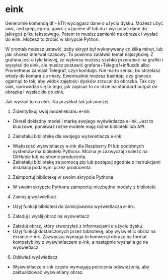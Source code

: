 # eink
Generalnie komendą df - kTh wyciągasz dane o użyciu dysku. Możesz użyć awk, sed grep, egrep, gawk z użyciem df lub du i wyrzucać dane do jakiegoś pliku tekstowego. 
Potem to musisz zamienić na obrazek i wysłać do eink. Możesz to zrobić w skrypcie Python. 

W crontab możesz ustawić, żeby skrypt był wykonywany co kilka minut, lub jaki chcesz interwał czasowy. 
To powinno załatwić temat najszybciej. Z grafana jest o tyle łatwiej, że wykresy możesz szybko przerabiać na grafiki i wysyłać do eink, 
ale musisz postawić grafana+Telegraf+influxdb albo Prometheus zamiast Telegraf, czyli kombajn. Nie ma to sensu, bo strzelasz wtedy do komara z armaty. 
Ewentualnie możesz bashtop, czy glances ogarnąć to tak, aby widok zajętości dysków zrzucał do obrazka. Tak czy siak, sprowadza się to tego, 
jak zapisać to co idzie na standard output do obrazka i wysłać do do eink.

Jak wysłać to na eink. Na przykład tak jak poniżej.

1. Zidentyfikuj swój model ekranu e-ink
- Określ dokładny model i markę swojego wyświetlacza e-ink. Jest to kluczowe, ponieważ różne modele mają różne biblioteki lub API.
2. Zainstaluj bibliotekę dla swojego wyświetlacza e-ink
- Większość wyświetlaczy e-ink dla Raspberry Pi lub podobnych systemów ma biblioteki Pythona. Można je zazwyczaj znaleźć na GitHubie lub na stronie producenta.
- Zainstaluj bibliotekę za pomocą pip lub postępuj zgodnie z instrukcjami instalacji podanymi przez producenta.
3. Zaimportuj bibliotekę w swoim skrypcie Pythona
- W swoim skrypcie Pythona zaimportuj niezbędne moduły z biblioteki.
4. Zainicjuj wyświetlacz
- Użyj funkcji biblioteki do zainicjowania wyświetlacza e-ink.
5. Załaduj i wyślij obraz na wyświetlacz
- Załaduj obraz, który stworzyłeś z informacjami o użyciu dysku.
- Użyj funkcji dostarczonych przez bibliotekę, aby wyświetlić obraz na ekranie e-ink. Zazwyczaj wymaga to konwersji obrazu na format kompatybilny z wyświetlaczem e-ink, a następnie wysłania go na wyświetlacz.
6. Odśwież wyświetlacz
- Wyświetlacze e-ink często wymagają polecenia odświeżenia, aby zaktualizować wyświetlany obraz.

 

